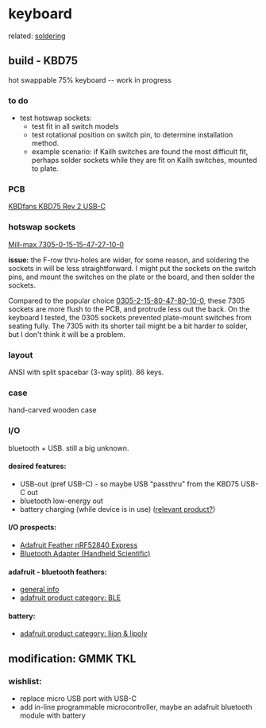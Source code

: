# keyboard

related: [soldering](soldering.md)

## build - KBD75

hot swappable 75% keyboard -- work in progress

### to do

- test hotswap sockets:
  - test fit in all switch models
  - test rotational position on switch pin, to determine installation method.
  - example scenario:  if Kailh switches are found the most difficult fit, perhaps solder sockets while they are fit on Kailh switches, mounted to plate.

### PCB

[KBDfans KBD75 Rev 2 USB-C](https://kbdfans.com/collections/75/products/kbdfans-75-pcb-75)

### hotswap sockets

[Mill-max 7305-0-15-15-47-27-10-0](https://www.mouser.com/ProductDetail/?qs=QVz7UnnaAAGZJgZDI7Hd%2FA%3D%3D)

**issue:** the F-row thru-holes are wider, for some reason, and soldering the sockets in will be less straightforward.  I might put the sockets on the switch pins, and mount the switches on the plate or the board, and then solder the sockets.

Compared to the popular choice [0305-2-15-80-47-80-10-0](https://www.mouser.com/ProductDetail/Mill-Max/0305-2-15-80-47-80-10-0?qs=QtQX4uD3c2Uys0ai6Tr8NQ%3D%3D), these 7305 sockets are more flush to the PCB, and protrude less out the back.  On the keyboard I tested, the 0305 sockets prevented plate-mount switches from seating fully.  The 7305 with its shorter tail might be a bit harder to solder, but I don't think it will be a problem.
### layout

ANSI with split spacebar (3-way split). 86 keys.

### case

hand-carved wooden case

### I/O

bluetooth + USB. still a big unknown.

#### desired features:
  - USB-out (pref USB-C) - so maybe USB "passthru" from the KBD75 USB-C out
  - bluetooth low-energy out
  - battery charging (while device is in use) ([relevant product?](https://www.adafruit.com/product/2465))

#### I/O prospects:
  - [Adafruit Feather nRF52840 Express](https://www.adafruit.com/product/4062)
  - [Bluetooth Adapter (Handheld Scientific)](http://handheldsci.com/kb/)

#### adafruit - bluetooth feathers:
  - [general info](https://learn.adafruit.com/adafruit-feather/bluetooth-feathers)
  - [adafruit product category: BLE](https://www.adafruit.com/category/727)

#### battery:
  - [adafruit product category: liion & lipoly](https://www.adafruit.com/category/138)

## modification: GMMK TKL

### wishlist:
- replace micro USB port with USB-C
- add in-line programmable microcontroller, maybe an adafruit bluetooth module with battery